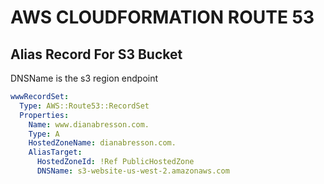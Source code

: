 # AWS CLOUDFORMATION ROUTE 53

## Alias Record For S3 Bucket

DNSName is the s3 region endpoint

```yaml
wwwRecordSet:
  Type: AWS::Route53::RecordSet
  Properties:
    Name: www.dianabresson.com.
    Type: A
    HostedZoneName: dianabresson.com.
    AliasTarget:
      HostedZoneId: !Ref PublicHostedZone
      DNSName: s3-website-us-west-2.amazonaws.com
```
